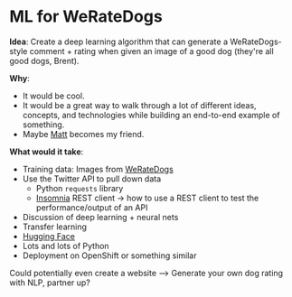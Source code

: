 # ML for WeRateDogs
**Idea**: Create a deep learning algorithm that can generate a WeRateDogs-style comment + rating when given an image of a good dog (they're all good dogs, Brent).

**Why**:
 - It would be cool.
 - It would be a great way to walk through a lot of different ideas, concepts, and technologies while building an end-to-end example of something.
 - Maybe [Matt](https://twitter.com/dogfather) becomes my friend.

**What would it take**: 
 - Training data: Images from
   [WeRateDogs](https://twitter.com/dog_rates)
-  Use the Twitter API to pull down data
	- Python `requests` library
	- [Insomnia](https://insomnia.rest/) REST client -> how to use a REST client to test the performance/output of an API
- Discussion of deep learning + neural nets
- Transfer learning
- [Hugging Face](https://huggingface.co)
- Lots and lots of Python
- Deployment on OpenShift or something similar

Could potentially even create a website --> Generate your own dog rating with NLP, partner up?
<!--stackedit_data:
eyJoaXN0b3J5IjpbLTEwNTY2MTAxOThdfQ==
-->
